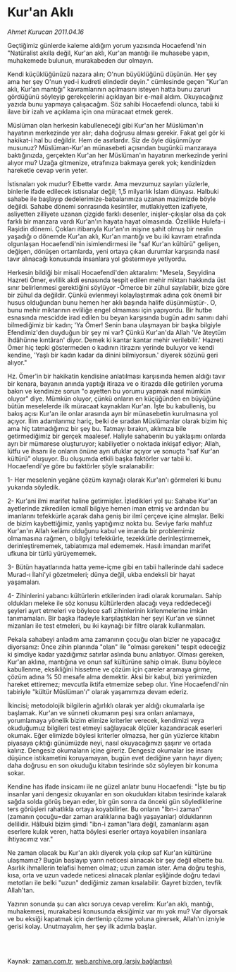 # Kur'an Aklı

*Ahmet Kurucan 2011.04.16*

<td class="columnist-detail">
<p>Geçtiğimiz günlerde kaleme aldığım yorum yazısında Hocaefendi'nin "Natüralist akılla değil, Kur'an aklı, Kur'an mantığı ile muhasebe yapın, muhakemede bulunun, murakabeden dur olmayın.</p>
<p>
<div id="haberMetinDiv">
<p> Kendi küçüklüğünüzü nazara alın; O'nun büyüklüğünü düşünün. Her şey ama her şey O'nun yed-i kudreti elindedir deyin." cümlesinde geçen "Kur'an aklı, Kur'an mantığı" kavramlarının açılmasını isteyen hatta bunu zaruri gördüğünü söyleyip gerekçelerini açıklayan bir e-mail aldım. Okuyacağınız yazıda bunu yapmaya çalışacağım. Söz sahibi Hocaefendi olunca, tabii ki ilave bir izah ve açıklama için ona müracaat etmek gerek.
<p> Müslüman olan herkesin kabulleneceği gibi Kur'an her Müslüman'ın hayatının merkezinde yer alır; daha doğrusu alması gerekir. Fakat gel gör ki hakikat-i hal bu değildir. Hem de asırlardır. Siz de öyle düşünmüyor musunuz? Müslüman-Kur'an münasebeti açısından bugünkü manzaraya baktığınızda, gerçekten Kur'an her Müslüman'ın hayatının merkezinde yerini alıyor mu? Uzağa gitmenize, etrafınıza bakmaya gerek yok; kendinizden hareketle cevap verin yeter.
<p>İstisnaları yok mudur? Elbette vardır. Ama mevzumuz sayıları yüzlerle, binlerle ifade edilecek istisnalar değil; 1,5 milyarlık İslam dünyası. Halbuki sahabe ile başlayıp dedelerimize-babalarımıza uzanan mazimizde böyle değildi. Sahabe dönemi sonrasında kesintiler, mutlakiyetten izafiyete, asliyetten zilliyete uzanan çizgide farklı desenler, inişler-çıkışlar olsa da çok farklı bir manzara vardı Kur'an'ın hayata hayat olmasında. Özellikle Hulefa-i Raşidin dönemi. Çokları itibarıyla Kur'an'ın inişine şahit olmuş bir neslin yaşadığı o dönemde Kur'an aklı, Kur'an mantığı ve bu iki kavram etrafında olgunlaşan Hocaefendi'nin isimlendirmesi ile "saf Kur'an kültürü" gelişen, değişen, dönüşen ortamlarda, yeni ortaya çıkan durumlar karşısında nasıl tavır alınacağı konusunda insanlara yol göstermeye yetiyordu.
<p>Herkesin bildiği bir misali Hocaefendi'den aktaralım: "Mesela, Seyyidina Hazreti Ömer, evlilik akdi esnasında tespit edilen mehir miktarı hakkında üst sınır belirlenmesi gerektiğini söylüyor -Ömerce bir zühul sayılabilir, bize göre bir zühul da değildir. Çünkü evlenmeyi kolaylaştırmak adına çok önemli bir husus olduğundan bunu hemen her aklı başında halife düşünmüştür-. O, bunu mehir miktarının evliliğe engel olmaması için yapıyordu. Bir hutbe esnasında mescidde irad edilen bu beyan karşısında bugün adını sanını dahi bilmediğimiz bir kadın; 'Ya Ömer! Senin bana ulaşmayan bir başka bilgiyle Efendimiz'den duyduğun bir şey mi var? Çünkü Kur'an'da Allah 'Ve âteytüm ihdâhünne kıntâran' diyor. Demek ki kantar kantar mehir verilebilir.' Hazreti Ömer hiç tepki göstermeden o kadının itirazını yerinde buluyor ve kendi kendine, 'Yaşlı bir kadın kadar da dinini bilmiyorsun.' diyerek sözünü geri alıyor."
<p>Hz. Ömer'in bir hakikatin kendisine anlatılması karşısında hemen aldığı tavır bir kenara, bayanın anında yaptığı itiraza ve o itirazda dile getirilen yoruma bakın ve kendinize sorun "o ayetten bu yorumu yapmak nasıl mümkün oluyor" diye. Mümkün oluyor, çünkü onların en küçüğünden en büyüğüne bütün meselelerde ilk müracaat kaynakları Kur'an. İşte bu kabulleniş, bu bakış açısı Kur'an ile onlar arasında ayrı bir münasebetin kurulmasına yol açıyor. İlim adamlarımız hariç, belki de sıradan Müslümanlar olarak bizim hiç ama hiç tatmadığımız bir şey bu. Tatmayı bırakın, aklımıza bile getirmediğimiz bir gerçek maalesef. Haliyle sahabenin bu yaklaşımı onlarda ayrı bir mümarese oluşturuyor; kabiliyetler o noktada inkişaf ediyor; Allah, lütfu ve ihsanı ile onların önüne ayrı ufuklar açıyor ve sonuçta "saf Kur'an kültürü" oluşuyor. Bu oluşumda etkili başka faktörler var tabii ki. Hocaefendi'ye göre bu faktörler şöyle sıralanabilir:
<p>1- Her meselenin yegâne çözüm kaynağı olarak Kur'an'ı görmeleri ki bunu yukarıda söyledik.
<p>2- Kur'ani ilmi marifet haline getirmişler. İzledikleri yol şu: Sahabe Kur'an ayetlerinde zikredilen icmalî bilgiye hemen iman etmiş ve ardından bu imanlarını tefekkürle açarak daha geniş bir ilmî çerçeve içine almışlar. Belki de bizim kaybettiğimiz, yanlış yaptığımız nokta bu. Seviye farkı mahfuz Kur'an'ın Allah kelâmı olduğunu kabul ve imanda bir problemimiz olmamasına rağmen, o bilgiyi tefekkürle, tezekkürle derinleştirmemek, derinleştirememek, tabiatımıza mal edememek. Hasılı imandan marifet ufkuna bir türlü yürüyememek.
<p>3- Bütün hayatlarında hatta yeme-içme gibi en tabii hallerinde dahi sadece Murad-ı İlahi'yi gözetmeleri; dünya değil, ukba endeksli bir hayat yaşamaları.
<p>4- Zihinlerini yabancı kültürlerin etkilerinden iradi olarak korumaları. Sahip oldukları meleke ile söz konusu kültürlerden alacağı veya reddedeceği şeyleri ayırt etmeleri ve böylece safi zihinlerinin kirlenmelerine imkân tanımamaları. Bir başka ifadeyle karşılaştıkları her şeyi Kur'an ve sünnet mizanları ile test etmeleri, bu iki kaynağı bir filtre olarak kullanmaları.
<p>Pekala sahabeyi anladım ama zamanının çocuğu olan bizler ne yapacağız diyorsanız: Önce zihin planında "olan" ile "olması gerekeni" tespit edeceğiz ki şimdiye kadar yazdığımız satırlar aslında bunu anlatıyor. Olması gereken, Kur'an aklına, mantığına ve onun saf kültürüne sahip olmak. Bunu böylece kabullenme, eksikliğini hissetme ve çözüm için çareler aramaya girme, çözüm adına % 50 mesafe alma demektir. Aksi bir kabul, bizi yerimizden hareket ettiremez; mevcutla iktifa etmemize sebep olur. Yine Hocaefendi'nin tabiriyle "kültür Müslüman'ı" olarak yaşamımıza devam ederiz.
<p>İkincisi; metodolojik bilgilerin ağırlıklı olarak yer aldığı okumalarla işe başlamak. Kur'an ve sünneti okumanın peşi sıra onları anlamaya, yorumlamaya yönelik bizim elimize kriterler verecek, kendimizi veya okuduğumuz bilgileri test etmeyi sağlayacak ölçüler kazandıracak eserleri okumak. Eğer elimizde böylesi kriterler olmazsa, her gün yüzlerce kitabın piyasaya çıktığı günümüzde neyi, nasıl okuyacağımızı şaşırır ve ortada kalırız. Dengesiz okumaların içine gireriz. Dengesiz okumalar ise insanı düşünce istikametini koruyamayan, bugün evet dediğine yarın hayır diyen; daha doğrusu en son okuduğu kitabın tesirinde söz söyleyen bir konuma sokar.
<p>Kendine has ifade insicamı ile ne güzel anlatır bunu Hocaefendi: "İşte bu tip insanlar yani dengesiz okuyanlar en son okudukları kitabın tesirinde kalarak sağda solda görüş beyan eder, bir gün sonra da önceki gün söylediklerine ters görüşleri rahatlıkla ortaya koyabilirler. Bu onların "İbn-i zaman" (zamanın çocuğu=dar zaman aralıklarına bağlı yaşayanlar) olduklarının delilidir. Hâlbuki bizim şimdi "ibn-i zaman"lara değil, zamanlarını aşan eserlere kulak veren, hatta böylesi eserler ortaya koyabilen insanlara ihtiyacımız var."
<p>Ne zaman olacak bu Kur'an aklı diyerek yola çıkıp saf Kur'an kültürüne ulaşmamız? Bugün başlayıp yarın neticesi alınacak bir şey değil elbette bu. Asırlık ihmallerin telafisi hemen olmaz; uzun zaman ister. Ama doğru teşhis, kısa, orta ve uzun vadede neticesi alınacak planlar eşliğinde doğru tedavi metotları ile belki "uzun" dediğimiz zaman kısalabilir. Gayret bizden, tevfik Allah'tan.
<p>Yazının sonunda şu can alıcı soruya cevap verelim: Kur'an aklı, mantığı, muhakemesi, murakabesi konusunda eksiğimiz var mı yok mu? Var diyorsak ve bu eksiği kapatmak için dertlenip çözme yoluna girersek, Allah'ın izniyle gerisi kolay. Unutmayalım, her şey ilk adımla başlar. 
<p></p></p></p></p></p></p></p></p></p></p></p></p></p></p></p></div>
</p>


<p><br>
		 </br></p></td>

Kaynak: [zaman.com.tr](http://zaman.com.tr/yazar.do?yazino=1122062), [web.archive.org (arşiv bağlantısı)](http://web.archive.org/web/20110824182136/http://www.zaman.com.tr:80/yazar.do?yazino=1122062)
